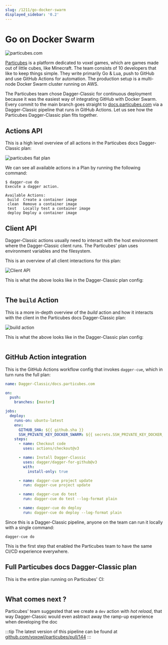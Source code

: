 ```yaml
---
slug: /1211/go-docker-swarm
displayed_sidebar: '0.2'
---
```


# Go on Docker Swarm

![particubes.com](/img/use-cases/particubes.com.png)

[Particubes](https://particubes.com) is a platform dedicated to voxel games, which are games made out of little cubes, like Minecraft.
The team consists of 10 developers that like to keep things simple.
They write primarily Go & Lua, push to GitHub and use GitHub Actions for automation.
The production setup is a multi-node Docker Swarm cluster running on AWS.

The Particubes team chose Dagger-Classic for continuous deployment because it was the easiest way of integrating GitHub with Docker Swarm.
Every commit to the main branch goes straight to [docs.particubes.com](https://docs.particubes.com) via a Dagger-Classic pipeline that runs in GitHub Actions. Let us see how the Particubes Dagger-Classic plan fits together.

## Actions API

This is a high level overview of all actions in the Particubes docs Dagger-Classic plan:

![particubes flat plan](/img/use-cases/particubes-actions.png)

We can see all available actions in a Plan by running the following command:

```console
$ dagger-cue do
Execute a dagger action.

Available Actions:
 build  Create a container image
 clean  Remove a container image
 test   Locally test a container image
 deploy Deploy a container image
```

## Client API

Dagger-Classic actions usually need to interact with the host environment where the Dagger-Classic client runs. The Particubes' plan uses environment variables and the filesystem.

This is an overview of all client interactions for this plan:

![Client API](/img/use-cases/client-api.png)

This is what the above looks like in the Dagger-Classic plan config:

```cue file=../tests/use-cases/go-docker-swarm/client-api.cue.fragment

```

## The `build` Action

This is a more in-depth overview of the _build_ action and how it interacts with the client in the Particubes docs Dagger-Classic plan:

![build action](/img/use-cases/build-action.png)

This is what the above looks like in the Dagger-Classic plan config:

```cue file=../tests/use-cases/go-docker-swarm/build-action.cue.fragment

```

## GitHub Action integration

This is the GitHub Actions workflow config that invokes `dagger-cue`, which in turn runs the full plan:

```yaml
name: Dagger-Classic/docs.particubes.com

on:
  push:
    branches: [master]

jobs:
  deploy:
    runs-on: ubuntu-latest
    env:
      GITHUB_SHA: ${{ github.sha }}
      SSH_PRIVATE_KEY_DOCKER_SWARM: ${{ secrets.SSH_PRIVATE_KEY_DOCKER_SWARM }}
    steps:
      - name: Checkout code
        uses: actions/checkout@v3

      - name: Install Dagger-Classic
        uses: dagger/dagger-for-github@v3
        with:
          install-only: true

      - name: dagger-cue project update
        run: dagger-cue project update

      - name: dagger-cue do test
        run: dagger-cue do test --log-format plain

      - name: dagger-cue do deploy
        run: dagger-cue do deploy --log-format plain
```

Since this is a Dagger-Classic pipeline, anyone on the team can run it locally with a single command:

```console
dagger-cue do
```

This is the first step that enabled the Particubes team to have the same CI/CD experience everywhere.

## Full Particubes docs Dagger-Classic plan

This is the entire plan running on Particubes' CI:

```cue file=../tests/use-cases/go-docker-swarm/full/particubes.docs.cue

```

## What comes next ?

Particubes' team suggested that we create a `dev` action with _hot reload_, that way Dagger-Classic would even asbtract away the ramp-up experience when developing the doc

:::tip
The latest version of this pipeline can be found at [github.com/voxowl/particubes/pull/144](https://github.com/voxowl/particubes/blob/2af173596729929cfb7a7a1f78f1ec0d8b685e5e/lua-docs/docs.cue)
:::
